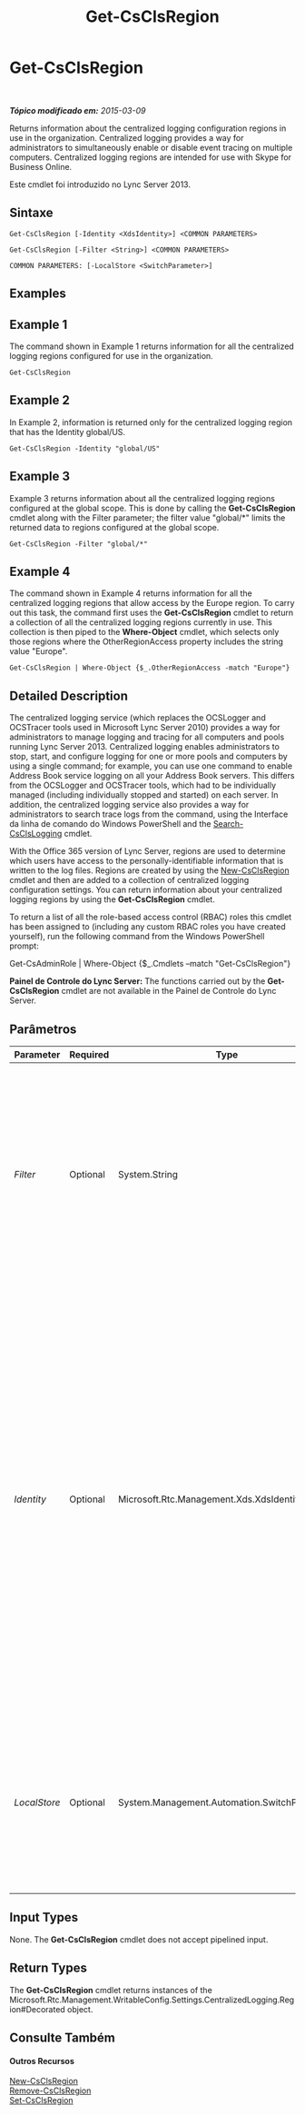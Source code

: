 ﻿---
title: Get-CsClsRegion
TOCTitle: Get-CsClsRegion
ms:assetid: 4f38e966-8e92-4549-8124-097c236c0165
ms:mtpsurl: https://technet.microsoft.com/pt-br/library/JJ204879(v=OCS.15)
ms:contentKeyID: 49306678
ms.date: 05/19/2016
mtps_version: v=OCS.15
ms.translationtype: HT
---

# Get-CsClsRegion

 

_**Tópico modificado em:** 2015-03-09_

Returns information about the centralized logging configuration regions in use in the organization. Centralized logging provides a way for administrators to simultaneously enable or disable event tracing on multiple computers. Centralized logging regions are intended for use with Skype for Business Online.

Este cmdlet foi introduzido no Lync Server 2013.

## Sintaxe

    Get-CsClsRegion [-Identity <XdsIdentity>] <COMMON PARAMETERS>

    Get-CsClsRegion [-Filter <String>] <COMMON PARAMETERS>

    COMMON PARAMETERS: [-LocalStore <SwitchParameter>]

## Examples

## Example 1

The command shown in Example 1 returns information for all the centralized logging regions configured for use in the organization.

    Get-CsClsRegion

## Example 2

In Example 2, information is returned only for the centralized logging region that has the Identity global/US.

    Get-CsClsRegion -Identity "global/US"

## Example 3

Example 3 returns information about all the centralized logging regions configured at the global scope. This is done by calling the **Get-CsClsRegion** cmdlet along with the Filter parameter; the filter value "global/\*" limits the returned data to regions configured at the global scope.

    Get-CsClsRegion -Filter "global/*"

## Example 4

The command shown in Example 4 returns information for all the centralized logging regions that allow access by the Europe region. To carry out this task, the command first uses the **Get-CsClsRegion** cmdlet to return a collection of all the centralized logging regions currently in use. This collection is then piped to the **Where-Object** cmdlet, which selects only those regions where the OtherRegionAccess property includes the string value "Europe".

    Get-CsClsRegion | Where-Object {$_.OtherRegionAccess -match "Europe"}

## Detailed Description

The centralized logging service (which replaces the OCSLogger and OCSTracer tools used in Microsoft Lync Server 2010) provides a way for administrators to manage logging and tracing for all computers and pools running Lync Server 2013. Centralized logging enables administrators to stop, start, and configure logging for one or more pools and computers by using a single command; for example, you can use one command to enable Address Book service logging on all your Address Book servers. This differs from the OCSLogger and OCSTracer tools, which had to be individually managed (including individually stopped and started) on each server. In addition, the centralized logging service also provides a way for administrators to search trace logs from the command, using the Interface da linha de comando do Windows PowerShell and the [Search-CsClsLogging](search-csclslogging.md) cmdlet.

With the Office 365 version of Lync Server, regions are used to determine which users have access to the personally-identifiable information that is written to the log files. Regions are created by using the [New-CsClsRegion](new-csclsregion.md) cmdlet and then are added to a collection of centralized logging configuration settings. You can return information about your centralized logging regions by using the **Get-CsClsRegion** cmdlet.

To return a list of all the role-based access control (RBAC) roles this cmdlet has been assigned to (including any custom RBAC roles you have created yourself), run the following command from the Windows PowerShell prompt:

Get-CsAdminRole | Where-Object {$\_.Cmdlets –match "Get-CsClsRegion"}

**Painel de Controle do Lync Server:** The functions carried out by the **Get-CsClsRegion** cmdlet are not available in the Painel de Controle do Lync Server.

## Parâmetros


<table>
<colgroup>
<col style="width: 25%" />
<col style="width: 25%" />
<col style="width: 25%" />
<col style="width: 25%" />
</colgroup>
<thead>
<tr class="header">
<th>Parameter</th>
<th>Required</th>
<th>Type</th>
<th>Description</th>
</tr>
</thead>
<tbody>
<tr class="odd">
<td><p><em>Filter</em></p></td>
<td><p>Optional</p></td>
<td><p>System.String</p></td>
<td><p>Enables you to use wildcard characters in order to return a centralized logging region (or regions). For example, to return a collection of all the settings configured at the global scope, use this syntax:</p>
<p>-Filter &quot;global/*&quot;</p></td>
</tr>
<tr class="even">
<td><p><em>Identity</em></p></td>
<td><p>Optional</p></td>
<td><p>Microsoft.Rtc.Management.Xds.XdsIdentity</p></td>
<td><p>Unique identifier for the centralized logging region to be returned. A region identity consists of the scope where the region was created followed by the region name. For example, to return a region named US created at the global scope, use the following syntax:</p>
<p>-Identity &quot;global/US&quot;</p>
<p>If this parameter is not specified then the <strong>Get-CsClsRegion</strong> cmdlet returns information about all your centralized logging regions.</p></td>
</tr>
<tr class="odd">
<td><p><em>LocalStore</em></p></td>
<td><p>Optional</p></td>
<td><p>System.Management.Automation.SwitchParameter</p></td>
<td><p>Retrieves the centralized logging configuration data from the local replica of the Repositório de Gerenciamento Central, rather than the Repositório de Gerenciamento Central itself.</p></td>
</tr>
</tbody>
</table>


## Input Types

None. The **Get-CsClsRegion** cmdlet does not accept pipelined input.

## Return Types

The **Get-CsClsRegion** cmdlet returns instances of the Microsoft.Rtc.Management.WritableConfig.Settings.CentralizedLogging.Region\#Decorated object.

## Consulte Também

#### Outros Recursos

[New-CsClsRegion](new-csclsregion.md)  
[Remove-CsClsRegion](remove-csclsregion.md)  
[Set-CsClsRegion](set-csclsregion.md)

